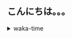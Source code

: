 ## こんにちは。。。

<p></p>

<details>
<summary>waka-time</summary>

<!--START_SECTION:waka-->
![Code Time](http://img.shields.io/badge/Code%20Time-67%20hrs%2057%20mins-blue)

**🐱 My GitHub Data** 

> 📦 560 Bytes Used in GitHub's Storage 
 > 
> 🏆 23 Contributions in the Year 2023
 > 
> 🚫 Not Opted to Hire
 > 
> 📜 4 Public Repositories 
 > 
> 🔑 1 Private Repositories 
 > 
**I'm a Night 🦉** 

```text
🌞 Morning                92 commits          ████░░░░░░░░░░░░░░░░░░░░░   14.24 % 
🌆 Daytime                230 commits         █████████░░░░░░░░░░░░░░░░   35.60 % 
🌃 Evening                272 commits         ███████████░░░░░░░░░░░░░░   42.11 % 
🌙 Night                  52 commits          ██░░░░░░░░░░░░░░░░░░░░░░░   08.05 % 
```
📅 **I'm Most Productive on Wednesday** 

```text
Monday                   69 commits          ███░░░░░░░░░░░░░░░░░░░░░░   10.68 % 
Tuesday                  83 commits          ███░░░░░░░░░░░░░░░░░░░░░░   12.85 % 
Wednesday                138 commits         █████░░░░░░░░░░░░░░░░░░░░   21.36 % 
Thursday                 74 commits          ███░░░░░░░░░░░░░░░░░░░░░░   11.46 % 
Friday                   120 commits         █████░░░░░░░░░░░░░░░░░░░░   18.58 % 
Saturday                 38 commits          █░░░░░░░░░░░░░░░░░░░░░░░░   05.88 % 
Sunday                   124 commits         █████░░░░░░░░░░░░░░░░░░░░   19.20 % 
```


📊 **This Week I Spent My Time On** 

```text
🕑︎ Time Zone: Asia/Tokyo

💬 Programming Languages: 
Go                       9 hrs 29 mins       ██████████████░░░░░░░░░░░   56.77 % 
Makefile                 3 hrs 50 mins       ██████░░░░░░░░░░░░░░░░░░░   22.98 % 
Markdown                 1 hr 43 mins        ███░░░░░░░░░░░░░░░░░░░░░░   10.33 % 
YAML                     47 mins             █░░░░░░░░░░░░░░░░░░░░░░░░   04.71 % 
TypeScript               19 mins             ░░░░░░░░░░░░░░░░░░░░░░░░░   01.97 % 

🔥 Editors: 
VS Code                  16 hrs 42 mins      █████████████████████████   100.00 % 

💻 Operating System: 
Mac                      16 hrs 42 mins      █████████████████████████   100.00 % 
```

**I Mostly Code in Shell** 

```text
Shell                    3 repos             █████████░░░░░░░░░░░░░░░░   37.50 % 
Go                       2 repos             ██████░░░░░░░░░░░░░░░░░░░   25.00 % 
TypeScript               2 repos             ██████░░░░░░░░░░░░░░░░░░░   25.00 % 
Dockerfile               1 repo              ███░░░░░░░░░░░░░░░░░░░░░░   12.50 % 
```



**Timeline**

![Lines of Code chart](https://raw.githubusercontent.com/purapetino/purapetino/main/assets/bar_graph.png)


 Last Updated on 13/03/2023 15:16:54 UTC
<!--END_SECTION:waka-->

</details>
